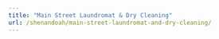 ```yaml
---
title: "Main Street Laundromat & Dry Cleaning"
url: /shenandoah/main-street-laundromat-and-dry-cleaning/
---
```

